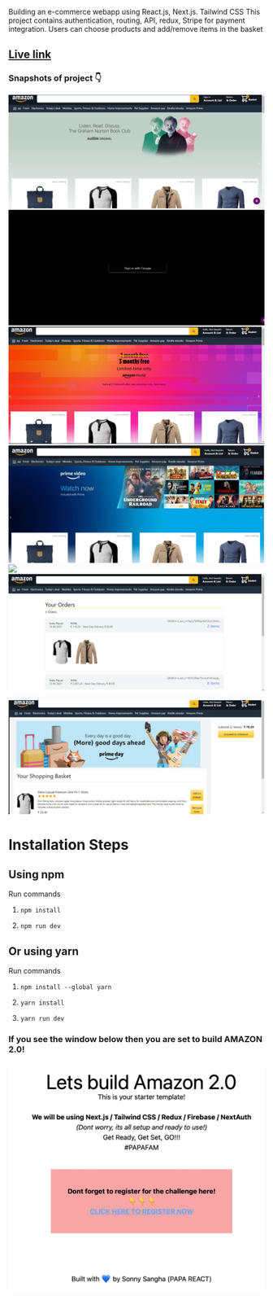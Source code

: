 Building an e-commerce webapp using React.js, Next.js. Tailwind CSS
This project contains authentication, routing, API, redux, Stripe
for payment integration.
Users can choose products and add/remove items in the basket



## [Live link](https://ecommerce-webapp-483i0p9fb-kumaratul60.vercel.app)

### Snapshots of project 👇 

<img target="_blank" src="1.png">

<img target="_blank" src="2.png">


<img target="_blank" src="3.png">


<img target="_blank" src="4.png">

<img target="_blank" src="5.png">

<img target="_blank" src="6.png">

![Alt Text](7.png?raw=true "Title")



# Installation Steps




## Using npm

Run commands

1) ```npm install```


2) ```npm run dev```


## Or using yarn

Run commands 

1) ```npm install --global yarn```

2) ```yarn install```

3) ```yarn run dev```


### If you see the window below then you are set to build AMAZON 2.0!

![Template Screenshot](TemplateScreenshot.jpg?raw=true "Template Screenshot")
